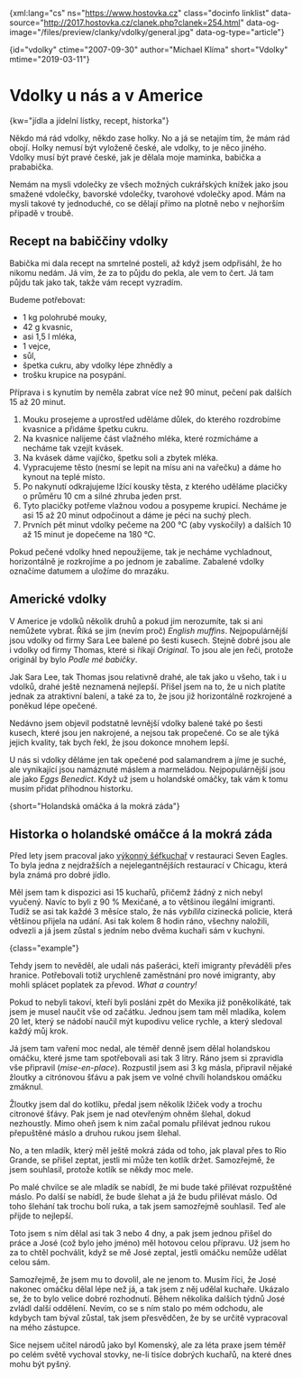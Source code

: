 
{xml:lang="cs" ns="https://www.hostovka.cz" class="docinfo linklist" data-source="http://2017.hostovka.cz/clanek.php?clanek=254.html" data-og-image="/files/preview/clanky/vdolky/general.jpg" data-og-type="article"}

{id="vdolky" ctime="2007-09-30" author="Michael Klíma" short="Vdolky" mtime="2019-03-11"}

# Vdolky u nás a v Americe

<!-- generated attribute kw by user_udpatekw.sh on 2019-03-11, do not edit -->

{kw="jídla a jídelní lístky, recept, historka"}

Někdo má rád vdolky, někdo zase holky. No a já se netajím tím, že mám rád obojí. Holky nemusí být vyloženě české, ale vdolky, to je něco jiného. Vdolky musí být pravé české, jak je dělala moje maminka, babička a prababička.

Nemám na mysli vdolečky ze všech možných cukrářských knížek jako jsou smažené vdolečky, bavorské vdolečky, tvarohové vdolečky apod. Mám na mysli takové ty jednoduché, co se dělají přímo na plotně nebo v nejhorším případě v troubě.

## Recept na babiččiny vdolky

Babička mi dala recept na smrtelné posteli, až když jsem odpřisáhl, že ho nikomu nedám. Já vím, že za to půjdu do pekla, ale vem to čert. Já tam půjdu tak jako tak, takže vám recept vyzradím.

Budeme potřebovat:

  * 1 kg polohrubé mouky,
  * 42 g kvasnic,
  * asi 1,5 l mléka,
  * 1 vejce,
  * sůl,
  * špetka cukru, aby vdolky lépe zhnědly a
  * trošku krupice na posypání.

Příprava i s kynutím by neměla zabrat více než 90 minut, pečení pak dalších 15 až 20 minut.

  1. Mouku prosejeme a uprostřed uděláme důlek, do kterého rozdrobíme kvasnice a přidáme špetku cukru.
  2. Na kvasnice nalijeme část vlažného mléka, které rozmícháme a necháme tak vzejít kvásek.
  3. Na kvásek dáme vajíčko, špetku soli a zbytek mléka.
  4. Vypracujeme těsto (nesmí se lepit na mísu ani na vařečku) a dáme ho kynout na teplé místo.
  5. Po nakynutí odkrajujeme lžící kousky těsta, z kterého uděláme placičky o průměru 10 cm a silné zhruba jeden prst.
  6. Tyto placičky potřeme vlažnou vodou a posypeme krupicí. Necháme je asi 15 až 20 minut odpočinout a dáme je péci na suchý plech.
  7. Prvních pět minut vdolky pečeme na 200 °C (aby vyskočily) a dalších 10 až 15 minut je dopečeme na 180 °C.

Pokud pečené vdolky hned nepoužijeme, tak je necháme vychladnout, horizontálně je rozkrojíme a po jednom je zabalíme. Zabalené vdolky označíme datumem a uložíme do mrazáku.

## Americké vdolky

V Americe je vdolků několik druhů a pokud jim nerozumíte, tak si ani nemůžete vybrat. Říká se jim (nevím proč) _English muffins_. Nejpopulárnější jsou vdolky od firmy Sara Lee balené po šesti kusech. Stejně dobré jsou ale i vdolky od firmy Thomas, které si říkají _Original_. To jsou ale jen řeči, protože originál by bylo _Podle mé babičky_.

Jak Sara Lee, tak Thomas jsou relativně drahé, ale tak jako u všeho, tak i u vdolků, drahé ještě neznamená nejlepší. Přišel jsem na to, že u nich platíte jednak za atraktivní balení, a také za to, že jsou již horizontálně rozkrojené a poněkud lépe opečené.

Nedávno jsem objevil podstatně levnější vdolky balené také po šesti kusech, které jsou jen nakrojené, a nejsou tak propečené. Co se ale týká jejich kvality, tak bych řekl, že jsou dokonce mnohem lepší.

U nás si vdolky děláme jen tak opečené pod salamandrem a jíme je suché, ale vynikající jsou namáznuté máslem a marmeládou. Nejpopulárnější jsou ale jako _Eggs Benedict_. Když už jsem u holandské omáčky, tak vám k tomu musím přidat příhodnou historku.

{short="Holandská omáčka á la mokrá záda"}

## Historka o holandské omáčce á la mokrá záda

Před lety jsem pracoval jako [výkonný šéfkuchař][1] v restauraci Seven Eagles. To byla jedna z nejdražších a nejelegantnějších restaurací v Chicagu, která byla známá pro dobré jídlo.

Měl jsem tam k dispozici asi 15 kuchařů, přičemž žádný z nich nebyl vyučený. Navíc to byli z 90 % Mexičané, a to většinou ilegální imigranti. Tudíž se asi tak každé 3 měsíce stalo, že nás _vybílila_ cizinecká policie, která většinou přijela na udání. Asi tak kolem 8 hodin ráno, všechny naložili, odvezli a já jsem zůstal s jedním nebo dvěma kuchaři sám v kuchyni.

{class="example"}

Tehdy jsem to nevěděl, ale udali nás pašeráci, kteří imigranty převáděli přes hranice. Potřebovali totiž urychleně zaměstnání pro nové imigranty, aby mohli splácet poplatek za převod. _What a country!_

Pokud to nebyli takoví, kteří byli posláni zpět do Mexika již poněkolikáté, tak jsem je musel naučit vše od začátku. Jednou jsem tam měl mladíka, kolem 20 let, který se nádobí naučil mýt kupodivu velice rychle, a který sledoval každý můj krok.

Já jsem tam vaření moc nedal, ale téměř denně jsem dělal holandskou omáčku, které jsme tam spotřebovali asi tak 3 litry. Ráno jsem si zpravidla vše připravil (_mise-en-place_). Rozpustil jsem asi 3 kg másla, připravil nějaké žloutky a citrónovou šťávu a pak jsem ve volné chvíli holandskou omáčku zmáknul.

Žloutky jsem dal do kotlíku, předal jsem několik lžiček vody a trochu citronové šťávy. Pak jsem je nad otevřeným ohněm šlehal, dokud nezhoustly. Mimo oheň jsem k nim začal pomalu přilévat jednou rukou přepuštěné máslo a druhou rukou jsem šlehal.

No, a ten mladík, který měl ještě mokrá záda od toho, jak plaval přes to Rio Grande, se přišel zeptat, jestli mi může ten kotlík držet. Samozřejmě, že jsem souhlasil, protože kotlík se někdy moc mele.

Po malé chvilce se ale mladík se nabídl, že mi bude také přilévat rozpuštěné máslo. Po další se nabídl, že bude šlehat a já že budu přilévat máslo. Od toho šlehání tak trochu bolí ruka, a tak jsem samozřejmě souhlasil. Teď ale přijde to nejlepší.

Toto jsem s ním dělal asi tak 3 nebo 4 dny, a pak jsem jednou přišel do práce a José (což bylo jeho jméno) měl hotovou celou přípravu. Už jsem ho za to chtěl pochválit, když se mě José zeptal, jestli omáčku nemůže udělat celou sám.

Samozřejmě, že jsem mu to dovolil, ale ne jenom to. Musím říci, že José nakonec omáčku dělal lépe než já, a tak jsem z něj udělal kuchaře. Ukázalo se, že to bylo velice dobré rozhodnutí. Během několika dalších týdnů José zvládl další oddělení. Nevím, co se s ním stalo po mém odchodu, ale kdybych tam býval zůstal, tak jsem přesvědčen, že by se určitě vypracoval na mého zástupce.

Sice nejsem učitel národů jako byl Komenský, ale za léta praxe jsem téměř po celém světě vychoval stovky, ne-li tisíce dobrých kuchařů, na které dnes mohu být pyšný.

 [1]: /kucharske_tituly#vykonny_sefkuchar
